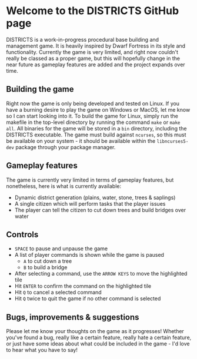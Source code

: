 # Welcome to the DISTRICTS GitHub page
DISTRICTS is a work-in-progress procedural base building and management game. It is heavily inspired by Dwarf Fortress in its style and functionality.
Currently the game is very limited, and right now couldn't really be classed as a proper game, but this will hopefully change in the near future as gameplay features are added and the project expands over time.

## Building the game
Right now the game is only being developed and tested on Linux. If you have a burning desire to play the game on Windows or MacOS, let me know so I can start looking into it.
To build the game for Linux, simply run the makefile in the top-level directory by running the command `make` or `make all`. All binaries for the game will be stored in a `bin` directory, including the DISTRICTS executable. The game must build against `ncurses`, so this must be available on your system - it should be available within the `libncurses5-dev` package through your package manager.

## Gameplay features
The game is currently very limited in terms of gameplay features, but nonetheless, here is what is currently available:
- Dynamic district generation (plains, water, stone, trees & saplings)
- A single citizen which will perform tasks that the player issues
- The player can tell the citizen to cut down trees and build bridges over water

## Controls
- `SPACE` to pause and unpause the game
- A list of player commands is shown while the game is paused
  - `A` to cut down a tree
  - `B` to build a bridge
- After selecting a command, use the `ARROW KEYS` to move the highlighted tile
- Hit `ENTER` to confirm the command on the highlighted tile
- Hit `Q` to cancel a selected command
- Hit `Q` twice to quit the game if no other command is selected

## Bugs, improvements & suggestions
Please let me know your thoughts on the game as it progresses! Whether you've found a bug, really like a certain feature, really hate a certain feature, or just have some ideas about what could be included in the game - I'd love to hear what you have to say!
